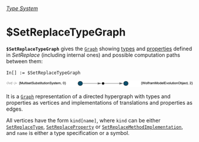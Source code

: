 ###### [Type System](README.md)

# $SetReplaceTypeGraph

**`$SetReplaceTypeGraph`** gives the [`Graph`](https://reference.wolfram.com/language/ref/Graph.html) showing
[types](/Documentation/SymbolsAndFunctions/Types/README.md) and [properties]($SetReplaceProperties.md) defined in
*SetReplace* (including internal ones) and possible computation paths between them:

```wl
In[] := $SetReplaceTypeGraph
```

<img src="/Documentation/Images/$SetReplaceTypeGraph.png" width="660.6">

It is a [`Graph`](https://reference.wolfram.com/language/ref/Graph.html) representation of a directed hypergraph with
types and properties as vertices and implementations of translations and properties as edges.

All vertices have the form `kind[name]`, where `kind` can be either [`SetReplaceType`](SetReplaceType.md),
[`SetReplaceProperty`](SetReplaceProperty.md) or [`SetReplaceMethodImplementation`](SetReplaceMethodImplementation.md),
and `name` is either a type specification or a symbol.
